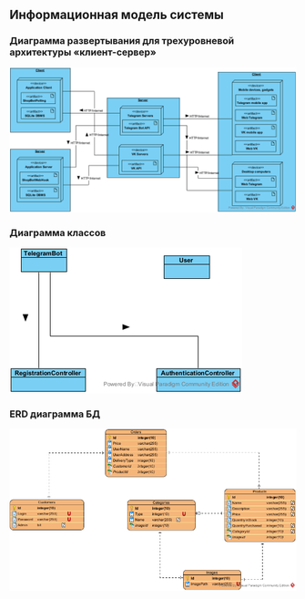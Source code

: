 ## Информационная модель системы

### Диаграмма развертывания для трехуровневой архитектуры «клиент-сервер»

![Диаграмма развертывания](deployment.png)

### Диаграмма классов

![Диаграмма классов](class-dia.png)

### ERD диаграмма БД

![ERD диаграмма БД](storage.png)